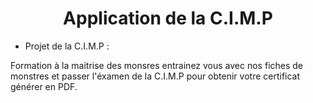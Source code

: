 <center>
<h1>
Application de la C.I.M.P
</h1>
</center>


- Projet de la C.I.M.P : 

Formation à la maitrise des monsres entrainez vous avec nos fiches de monstres et passer l'éxamen de la C.I.M.P pour obtenir votre certificat générer en PDF.
